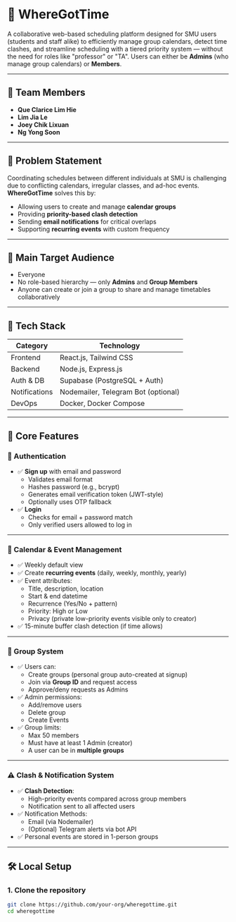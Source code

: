 # 📅 WhereGotTime

A collaborative web-based scheduling platform designed for SMU users (students and staff alike) to efficiently manage group calendars, detect time clashes, and streamline scheduling with a tiered priority system — without the need for roles like "professor" or "TA". Users can either be **Admins** (who manage group calendars) or **Members**.

---
## 👥 Team Members
- **Que Clarice Lim Hie**
- **Lim Jia Le**
- **Joey Chik Lixuan**
- **Ng Yong Soon**

---

## 🧠 Problem Statement

Coordinating schedules between different individuals at SMU is challenging due to conflicting calendars, irregular classes, and ad-hoc events. **WhereGotTime** solves this by:

- Allowing users to create and manage **calendar groups**
- Providing **priority-based clash detection**
- Sending **email notifications** for critical overlaps
- Supporting **recurring events** with custom frequency

---

## 🎯 Main Target Audience

- Everyone
- No role-based hierarchy — only **Admins** and **Group Members**
- Anyone can create or join a group to share and manage timetables collaboratively

---

## 🔧 Tech Stack

| Category       | Technology               |
|----------------|--------------------------|
| Frontend       | React.js, Tailwind CSS   |
| Backend        | Node.js, Express.js      |
| Auth & DB      | Supabase (PostgreSQL + Auth) |
| Notifications  | Nodemailer, Telegram Bot (optional) |
| DevOps         | Docker, Docker Compose   |

---

## 🧩 Core Features

### 🔐 Authentication
- ✅ **Sign up** with email and password
  - Validates email format
  - Hashes password (e.g., bcrypt)
  - Generates email verification token (JWT-style)
  - Optionally uses OTP fallback
- ✅ **Login**
  - Checks for email + password match
  - Only verified users allowed to log in

---

### 📅 Calendar & Event Management
- ✅ Weekly default view
- ✅ Create **recurring events** (daily, weekly, monthly, yearly)
- ✅ Event attributes:
  - Title, description, location
  - Start & end datetime
  - Recurrence (Yes/No + pattern)
  - Priority: High or Low
  - Privacy (private low-priority events visible only to creator)
- ✅ 15-minute buffer clash detection (if time allows)

---

### 👥 Group System
- ✅ Users can:
  - Create groups (personal group auto-created at signup)
  - Join via **Group ID** and request access
  - Approve/deny requests as Admins
- ✅ Admin permissions:
  - Add/remove users
  - Delete group
  - Create Events
- ✅ Group limits:
  - Max 50 members
  - Must have at least 1 Admin (creator)
  - A user can be in **multiple groups**

---

### ⚠️ Clash & Notification System
- ✅ **Clash Detection**:
  - High-priority events compared across group members
  - Notification sent to all affected users
- ✅ Notification Methods:
  - Email (via Nodemailer)
  - (Optional) Telegram alerts via bot API
- ✅ Personal events are stored in 1-person groups

--- 

## 🛠 Local Setup

### 1. Clone the repository
```bash
git clone https://github.com/your-org/wheregottime.git
cd wheregottime


